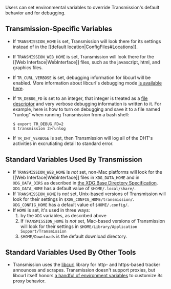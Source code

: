 Users can set environmental variables to override Transmission's default behavior and for debugging.

## Transmission-Specific Variables

 * If `TRANSMISSION_HOME` is set, Transmission will look there for its settings instead of in the [[default location|ConfigFiles#Locations]].
 * If `TRANSMISSION_WEB_HOME` is set, Transmission will look there for the [[Web Interface|WebInterface]] files, such as the javascript, html, and graphics files.
 * If `TR_CURL_VERBOSE` is set, debugging information for libcurl will be enabled.  More information about libcurl's debugging mode [is available here](http://curl.haxx.se/libcurl/c/curl_easy_setopt.html#CURLOPTVERBOSE).
 * If `TR_DEBUG_FD` is set to an integer, that integer is treated as a [file descriptor](http://en.wikipedia.org/wiki/File_descriptor) and very verbose debugging information is written to it.  For example, here is how to turn on debugging and save it to a file named "runlog" when running Transmission from a bash shell:

   ```console
   $ export TR_DEBUG_FD=2
   $ transmission 2>runlog
   ```
 * If `TR_DHT_VERBOSE` is set, then Transmission will log all of the DHT's activities in excrutiating detail to standard error.

## Standard Variables Used By Transmission

 * If `TRANSMISSION_WEB_HOME` is _not_ set, non-Mac platforms will look for the [[Web Interface|WebInterface]] files in `XDG_DATA_HOME` and in `XDG_DATA_DIRS` as described in [the XDG Base Directory Specification](http://standards.freedesktop.org/basedir-spec/basedir-spec-latest.html#variables). `XDG_DATA_HOME` has a default value of `$HOME/.local/share/`.
 * If `TRANSMISSION_HOME` is _not_ set, Unix-based versions of Transmission will look for their settings in `$XDG_CONFIG_HOME/transmission/`. `XDG_CONFIG_HOME` has a default value of `$HOME/.config/`.
 * If `HOME` is set, it's used in three ways:
   1. by the `XDG` variables, as described above
   2. If `TRANSMISSION_HOME` is _not_ set, Mac-based versions of Transmission will look for their settings in `$HOME/Library/Application Support/Transmission`
   3. `$HOME/Downloads` is the default download directory.

## Standard Variables Used By Other Tools

 * Transmission uses the [libcurl](http://curl.haxx.se/libcurl/) library for http- and https-based tracker announces and scrapes. Transmission doesn't support proxies, but libcurl itself honors [a handful of environment variables](http://curl.haxx.se/libcurl/c/curl_easy_setopt.html#CURLOPTPROXY) to customize _its_ proxy behavior.
